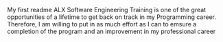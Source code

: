 My first readme
ALX Software Engineering Training is one of the great opportunities of a lifetime to get back on track in my Programming career. Therefore, I am willing to  put in as much effort as I can to emsure a completion of the program and an improvement in my professional career
